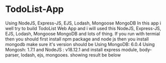 # TodoList-App
Using NodeJS, Express-JS, EJS, Lodash, Mongoose MongoDB
In this app i well try to build TodoList Web App and i will used this NodeJS, Express-JS, EJS, Lodash, Mongoose MongoDB and lots of thing. If you run with termial then you should 
first install npm package and node js then you install mongodb make sure it's version should be Using MongoDB: 6.0.4 Using Mongosh: 1.7.1 and NodeJS : v18.12.1
and install express module, body-parser, lodash, ejs, mongooes. showing result be below

